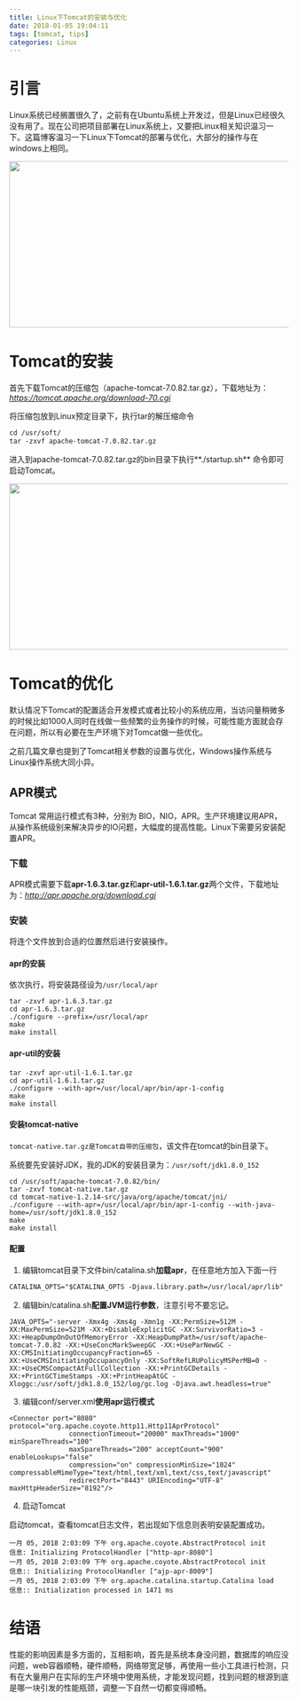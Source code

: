 ```yaml
---
title: Linux下Tomcat的安装与优化
date: 2018-01-05 19:04:11
tags: [tomcat, tips]
categories: Linux
---
```


# 引言

Linux系统已经搁置很久了，之前有在Ubuntu系统上开发过，但是Linux已经很久没有用了。现在公司把项目部署在Linux系统上，又要把Linux相关知识温习一下。这篇博客温习一下Linux下Tomcat的部署与优化，大部分的操作与在windows上相同。<div align=center><img width="700" height="300" src="../../../../images/2018-01/linux_tomcat/tomcat_linux.png" algin="center"/></div><!-- more -->

# Tomcat的安装

首先下载Tomcat的压缩包（apache-tomcat-7.0.82.tar.gz），下载地址为：*https://tomcat.apache.org/download-70.cgi*

将压缩包放到Linux预定目录下，执行tar的解压缩命令

```xml
cd /usr/soft/
tar -zxvf apache-tomcat-7.0.82.tar.gz
```

进入到apache-tomcat-7.0.82.tar.gz的bin目录下执行**./startup.sh** 命令即可启动Tomcat。

<div align=center><img width="700" height="300" src="../../../../images/2018-01/linux_tomcat/1.png" algin="center"/>

</div>

# Tomcat的优化

默认情况下Tomcat的配置适合开发模式或者比较小的系统应用，当访问量稍微多的时候比如1000人同时在线做一些频繁的业务操作的时候，可能性能方面就会存在问题，所以有必要在生产环境下对Tomcat做一些优化。

之前几篇文章也提到了Tomcat相关参数的设置与优化，Windows操作系统与Linux操作系统大同小异。

## APR模式

Tomcat 常用运行模式有3种，分别为 BIO，NIO，APR。生产环境建议用APR，从操作系统级别来解决异步的IO问题，大幅度的提高性能。Linux下需要另安装配置APR。

### 下载

APR模式需要下载**apr-1.6.3.tar.gz**和**apr-util-1.6.1.tar.gz**两个文件，下载地址为：*http://apr.apache.org/download.cgi*

### 安装

将连个文件放到合适的位置然后进行安装操作。

#### apr的安装

依次执行，将安装路径设为`/usr/local/apr`

```
tar -zxvf apr-1.6.3.tar.gz
cd apr-1.6.3.tar.gz
./configure --prefix=/usr/local/apr
make
make install
```

#### apr-util的安装

```
tar -zxvf apr-util-1.6.1.tar.gz
cd apr-util-1.6.1.tar.gz
./configure --with-apr=/usr/local/apr/bin/apr-1-config
make
make install
```

#### 安装tomcat-native

`tomcat-native.tar.gz是Tomcat自带的压缩包`，该文件在tomcat的bin目录下。

系统要先安装好JDK，我的JDK的安装目录为：`/usr/soft/jdk1.8.0_152`

```
cd /usr/soft/apache-tomcat-7.0.82/bin/
tar -zxvf tomcat-native.tar.gz
cd tomcat-native-1.2.14-src/java/org/apache/tomcat/jni/
./configure --with-apr=/usr/local/apr/bin/apr-1-config --with-java-home=/usr/soft/jdk1.8.0_152
make
make install
```

#### 配置

1.  编辑tomcat目录下文件bin/catalina.sh**加载apr**，在任意地方加入下面一行

```xml
CATALINA_OPTS="$CATALINA_OPTS -Djava.library.path=/usr/local/apr/lib"
```

2.  编辑bin/catalina.sh**配置JVM运行参数**，注意引号不要忘记。

```
JAVA_OPTS="-server -Xmx4g -Xms4g -Xmn1g -XX:PermSize=512M -XX:MaxPermSize=521M -XX:+DisableExplicitGC -XX:SurvivorRatio=3 -XX:+HeapDumpOnOutOfMemoryError -XX:HeapDumpPath=/usr/soft/apache-tomcat-7.0.82 -XX:+UseConcMarkSweepGC -XX:+UseParNewGC -XX:CMSInitiatingOccupancyFraction=65 -XX:+UseCMSInitiatingOccupancyOnly -XX:SoftRefLRUPolicyMSPerMB=0 -XX:+UseCMSCompactAtFullCollection -XX:+PrintGCDetails -XX:+PrintGCTimeStamps -XX:+PrintHeapAtGC -Xloggc:/usr/soft/jdk1.8.0_152/log/gc.log -Djava.awt.headless=true"
```

3. 编辑conf/server.xml**使用apr运行模式**

```
<Connector port="8080" protocol="org.apache.coyote.http11.Http11AprProtocol"
               connectionTimeout="20000" maxThreads="1000" minSpareThreads="100"
			   maxSpareThreads="200" acceptCount="900" enableLookups="false"
			   compression="on" compressionMinSize="1024" compressableMimeType="text/html,text/xml,text/css,text/javascript"
               redirectPort="8443" URIEncoding="UTF-8" maxHttpHeaderSize="8192"/>
```

4. 启动Tomcat

启动tomcat，查看tomcat日志文件，若出现如下信息则表明安装配置成功。

```
一月 05, 2018 2:03:09 下午 org.apache.coyote.AbstractProtocol init
信息: Initializing ProtocolHandler ["http-apr-8080"]
一月 05, 2018 2:03:09 下午 org.apache.coyote.AbstractProtocol init
信息:: Initializing ProtocolHandler ["ajp-apr-8009"]
一月 05, 2018 2:03:09 下午 org.apache.catalina.startup.Catalina load
信息:: Initialization processed in 1471 ms
```

# 结语

性能的影响因素是多方面的，互相影响，首先是系统本身没问题，数据库的响应没问题，web容器顺畅，硬件顺畅，网络带宽足够，再使用一些小工具进行检测，只有在大量用户在实际的生产环境中使用系统，才能发现问题，找到问题的根源到底是哪一块引发的性能瓶颈，调整一下自然一切都变得顺畅。